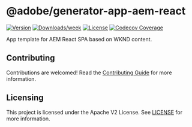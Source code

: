 <!--
Copyright 2022 Adobe. All rights reserved.
This file is licensed to you under the Apache License, Version 2.0 (the "License");
you may not use this file except in compliance with the License. You may obtain a copy
of the License at http://www.apache.org/licenses/LICENSE-2.0

Unless required by applicable law or agreed to in writing, software distributed under
the License is distributed on an "AS IS" BASIS, WITHOUT WARRANTIES OR REPRESENTATIONS
OF ANY KIND, either express or implied. See the License for the specific language
governing permissions and limitations under the License.
-->

# @adobe/generator-app-aem-react

[![Version](https://img.shields.io/npm/v/@adobe/generator-app-aem-react.svg)](https://npmjs.org/package/@adobe/generator-app-aem-react)
[![Downloads/week](https://img.shields.io/npm/dw/@adobe/generator-app-aem-react.svg)](https://npmjs.org/package/@adobe/generator-app-aem-react)
[![License](https://img.shields.io/npm/l/@adobe/generator-app-aem-react.svg)](https://github.com/adobe/generator-app-aem-react/blob/main/package.json)
[![Codecov Coverage](https://img.shields.io/codecov/c/github/adobe/generator-app-aem-react/master.svg?style=flat-square)](https://codecov.io/gh/adobe/generator-app-aem-react/)

App template for AEM React SPA based on WKND content.

## Contributing

Contributions are welcomed! Read the [Contributing Guide](./.github/CONTRIBUTING.md) for more information.

## Licensing

This project is licensed under the Apache V2 License. See [LICENSE](LICENSE) for more information.
